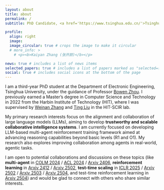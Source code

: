 ```yaml
---
layout: about
title: about
permalink: /
subtitle: PhD Candidate, <a href='https://www.tsinghua.edu.cn/'>Tsinghua University</a>

profile:
  align: right
  image: 
  image_circular: true # crops the image to make it circular
  # more_info: >
    # <p><b>Kaiyan Zhang (张开颜)</b></p>

news: true # includes a list of news items
selected_papers: true # includes a list of papers marked as "selected={true}"
social: true # includes social icons at the bottom of the page
---
```


I am a third-year PhD student at the Department of Electronic Engineering, Tsinghua University, under the guidance of Professor [Bowen Zhou](https://scholar.google.com/citations?hl=zh-CN&user=h3Nsz6YAAAAJ&view_op=list_works&sortby=pubdate). I previously earned a Master’s degree in Computer Science and Technology in 2022 from the Harbin Institute of Technology (HIT), where I was supervised by [Weinan Zhang](https://scholar.google.com/citations?user=DBLdEf4AAAAJ&hl=zh-CN) and [Ting Liu](https://scholar.google.com/citations?user=zyMJ1V0AAAAJ&hl=en) in the HIT-SCIR lab.

My primary research interests focus on the alignment and collaboration of large language models (LLMs), aiming to develop **trustworthy and scalable collaborative intelligence systems**. I am currently focused on developing LLM-based multi-agent reinforcement training framework aimed at advancing reasoning capabilities beyond basic levels (R1 and O1). My research also explores improving collaboration among agents in real-world, agentic tasks.

I am open to potential collaborations and discussions on these topics (like **multi-agent** in [COLM 2024](https://arxiv.org/pdf/2407.08940) / [ACL 2024](https://arxiv.org/pdf/2403.03129) / [Arxiv 2406](https://arxiv.org/pdf/2406.12295), **reinforcement learning** in [Arxiv 2412](https://arxiv.org/pdf/2412.01981) / [Arxiv 2502](https://arxiv.org/pdf/2502.01456), **test-time scaling** in [ICLR 2025](https://openreview.net/forum?id=fGIqGfmgkW) / [Arxiv 2502](https://arxiv.org/pdf/2502.06703?) / [Arxiv 2503](https://arxiv.org/pdf/2503.18942) / [Arxiv 2504](https://arxiv.org/pdf/2504.00891), and test-time reinforcement learning in [Arxiv 2504](https://arxiv.org/abs/2504.16084)) and would be glad to connect with others who share similar interests.